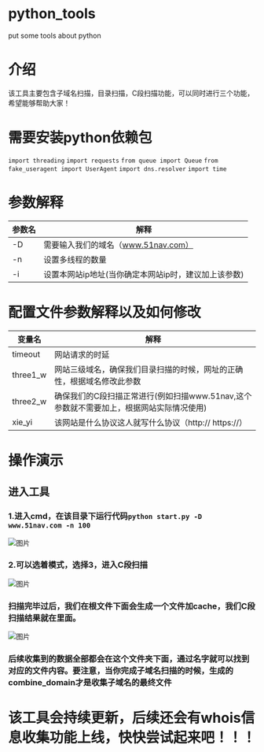 # python_tools
put some tools about python
# 介绍
该工具主要包含子域名扫描，目录扫描，C段扫描功能，可以同时进行三个功能，希望能够帮助大家！
# 需要安装python依赖包
`import threading`
`import requests`
`from queue import Queue`
`from fake_useragent import UserAgent`
`import dns.resolver`
`import time`
# 参数解释
| 参数名 | 解释 |
| --- | --- |
| -D | 需要输入我们的域名（www.51nav.com）|
| -n | 设置多线程的数量 |
| -i | 设置本网站ip地址(当你确定本网站ip时，建议加上该参数) |
# 配置文件参数解释以及如何修改
| 变量名 | 解释 |
| --- | --- |
| timeout | 网站请求的时延 |
| three1_w | 网站三级域名，确保我们目录扫描的时候，网址的正确性，根据域名修改此参数 |
| three2_w | 确保我们的C段扫描正常进行(例如扫描www.51nav,这个参数就不需要加上，根据网站实际情况使用) |
| xie_yi | 该网站是什么协议这人就写什么协议（http://  https://） |
# 操作演示
## 进入工具
### 1.进入cmd，在该目录下运行代码`python start.py -D www.51nav.com -n 100`
![图片](https://user-images.githubusercontent.com/82155432/199540970-4a22a033-3057-4a8f-821d-ae2ac017ddc0.png)
### 2.可以选着模式，选择3，进入C段扫描
![图片](https://user-images.githubusercontent.com/82155432/199542282-72089df0-1669-4ca7-9783-398f6b1a7efc.png)
### 扫描完毕过后，我们在根文件下面会生成一个文件加cache，我们C段扫描结果就在里面。
![图片](https://user-images.githubusercontent.com/82155432/199543150-4e4a1f52-17eb-436d-a810-9b76ed73fbb5.png)
### 后续收集到的数据全部都会在这个文件夹下面，通过名字就可以找到对应的文件内容。要注意，当你完成子域名扫描的时候，生成的combine_domain才是收集子域名的最终文件
# 该工具会持续更新，后续还会有whois信息收集功能上线，快快尝试起来吧！！！


